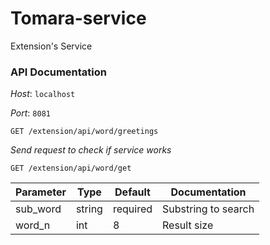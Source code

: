 # Tomara-service
Extension's Service

### API Documentation

_Host_: `localhost`

_Port_: `8081`

`GET /extension/api/word/greetings`

_Send request to check if service works_

`GET /extension/api/word/get`

| Parameter | Type   | Default  | Documentation       |
|-----------|--------|----------|---------------------|
| sub_word  | string | required | Substring to search |
| word_n    | int    | 8        | Result size         |
